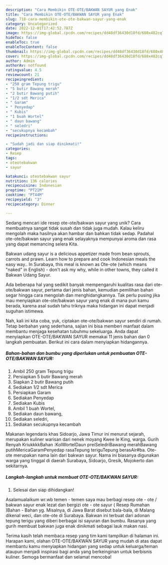 ```yaml
---
description: "Cara Membikin OTE-OTE/BAKWAN SAYUR yang Enak"
title: "Cara Membikin OTE-OTE/BAKWAN SAYUR yang Enak"
slug: 718-cara-membikin-ote-ote-bakwan-sayur-yang-enak
category: Uncategorized
date: 2022-12-01T17:42:52.787Z
image: https://img-global.cpcdn.com/recipes/dd48df36430d18fd/680x482cq70/ote-otebakwan-sayur-foto-resep-utama.jpg
hideToc: false
enableToc: true
enableTocContent: false
thumbnail: https://img-global.cpcdn.com/recipes/dd48df36430d18fd/680x482cq70/ote-otebakwan-sayur-foto-resep-utama.jpg
cover: https://img-global.cpcdn.com/recipes/dd48df36430d18fd/680x482cq70/ote-otebakwan-sayur-foto-resep-utama.jpg
author: Admin
authorAv: notfound
ratingvalue: 4.5
reviewcount: 21
recipeingredient:
- "250 gram Tepung trigu"
- "5 butir Bawang merah"
- "2 butir Bawang putih"
- "1/2 sdt Merica"
- " Garam"
- " Penyedap"
- " Kubis"
- "1 buah Wortel"
- " daun bawang"
- " seledri"
- "secukupnya kecambah"
recipeinstructions:

- "Sudah jadi dan siap dinikmati!"
categories:
- Resep
tags:
- oteotebakwan
- sayur

katakunci: oteotebakwan sayur 
nutrition: 136 calories
recipecuisine: Indonesian
preptime: "PT21M"
cooktime: "PT44M"
recipeyield: "3"
recipecategory: Dinner

---
```





Sedang mencari ide resep ote-ote/bakwan sayur yang unik? Cara membuatnya sangat tidak susah dan tidak juga mudah. Kalau keliru mengolah maka hasilnya akan hambar dan bahkan tidak sedap. Padahal ote-ote/bakwan sayur yang enak selayaknya mempunyai aroma dan rasa yang dapat memancing selera Kita.





Bakwan udang sayur is a delicious appetizer made from bean sprouts, carrots and prawn. Learn how to prepare and cook Indonesian meals the easy way.. In Surabaya, this meal is known as Ote-ote (which means &#34;naked&#34; in English) - don&#39;t ask my why, while in other towns, they called it Bakwan Udang Sayur.

Ada beberapa hal yang sedikit banyak mempengaruhi kualitas rasa dari ote-ote/bakwan sayur, pertama dari jenis bahan, kemudian pemilihan bahan segar hingga cara mengolah dan menghidangkannya. Tak perlu pusing jika mau menyiapkan ote-ote/bakwan sayur yang enak di mana pun kamu berada, karena asal sudah tahu triknya maka hidangan ini dapat menjadi suguhan istimewa.






Nah, kali ini kita coba, yuk, ciptakan ote-ote/bakwan sayur sendiri di rumah. Tetap berbahan yang sederhana, sajian ini bisa memberi manfaat dalam membantu menjaga kesehatan tubuhmu sekeluarga. Anda dapat menyiapkan OTE-OTE/BAKWAN SAYUR memakai 11 jenis bahan dan 0 langkah pembuatan. Berikut ini cara dalam menyiapkan hidangannya.

<!--inarticleads1-->

##### Bahan-bahan dan bumbu yang diperlukan untuk pembuatan OTE-OTE/BAKWAN SAYUR:

1. Ambil 250 gram Tepung trigu
1. Persiapkan 5 butir Bawang merah
1. Siapkan 2 butir Bawang putih
1. Sediakan 1/2 sdt Merica
1. Persiapkan  Garam
1. Sediakan  Penyedap
1. Sediakan  Kubis
1. Ambil 1 buah Wortel,
1. Sediakan  daun bawang,
1. Sediakan  seledri,
1. Sediakan secukupnya kecambah


Makanan legendaris khas Sidoarjo, Jawa Timur ini menurut sejarah, merupakan kuliner warisan dari nenek moyang Kwee Ie King, warga. Gurih Renyah KriukkkkBahan :KolWortelDaun preiSeledriBawang merahBawang putihMericaGaramPenyedap rasaTepung teriguTepung berasAir#ba. Ote-ote merupakan nama lain dari bakwan sayur. Nama ini biasanya digunakan warga yang tinggal di daerah Surabaya, Sidoarjo, Gresik, Mojokerto dan sekitarnya. 

<!--inarticleads2-->

##### Langkah-langkah untuk membuat OTE-OTE/BAKWAN SAYUR:


1. Selesai dan siap dihidangkan!

Asalamualaikum wr.wb temen - temen saya mau berbagi resep ote - ote / bakwan sayur enak lezat dan bergizi ote - ote sayur ( Resep Rumahan )Bahan - Bahan yg. Misalnya, di Jawa Barat disebut bala-bala, di Malang dikenal weci, dan ote-ote di Surabaya. Bakwan ini terbuat dari adonan tepung terigu yang diberi berbagai isi sayuran dan bumbu. Rasanya yang gurih membuat bakwan juga enak dinikmati sebagai lauk makan nasi. 

Terima kasih telah membaca resep yang tim kami tampilkan di halaman ini. Harapan kami, olahan OTE-OTE/BAKWAN SAYUR yang mudah di atas dapat membantu kamu menyiapkan hidangan yang sedap untuk keluarga/teman ataupun menjadi inspirasi bagi anda yang berkeinginan untuk berbisnis kuliner. Semoga bermanfaat dan selamat mencoba!

